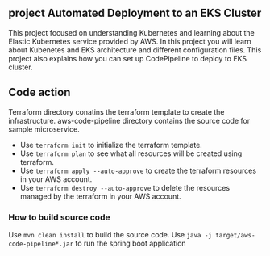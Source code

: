 ## project Automated Deployment to an EKS Cluster
This project focused on understanding Kubernetes and learning about the Elastic Kubernetes service  provided by AWS. In this project you will learn about Kubenetes and EKS architecture and different configuration files. This project also explains how you can set up CodePipeline to deploy to EKS cluster.


## Code action

Terraform directory conatins the terraform template to create the infrastructure. aws-code-pipeline directory contains the source code for sample microservice.
* Use `terraform init` to initialize the terraform template.
* Use `terraform plan` to see what all resources will be created using terraform.
* Use `terraform apply --auto-approve` to create the terraform resources in your AWS account.
* Use `terraform destroy --auto-approve` to delete the resources managed by the terraform in your AWS account.

### How to build source code
Use `mvn clean install` to build the source code. 
Use `java -j target/aws-code-pipeline*.jar` to run the spring boot application
